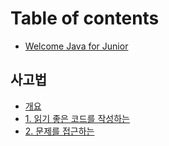 # Table of contents

* [Welcome Java for Junior](README.md)

## 사고법 <a href="#way-of-thinking" id="way-of-thinking"></a>

* [개요](way-of-thinking/desc.md)
* [1. 읽기 좋은 코드를 작성하는](way-of-thinking/readable-code.md)
* [2. 문제를 접근하는](way-of-thinking/publish-your-docs.md)

